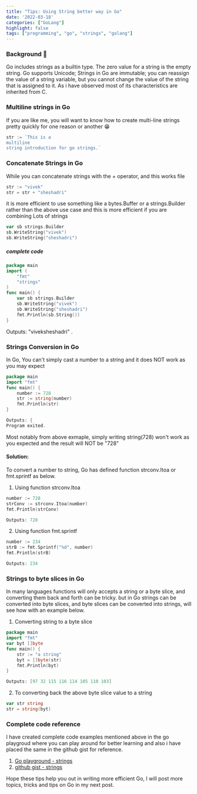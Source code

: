 ```yaml
---
title: "Tips: Using String better way in Go"
date: '2022-03-18'
categories: ["GoLang"]
highlight: false
tags: ["programming", "go", "strings", "golang"]
---
```


### Background 🧐
Go includes strings as a builtin type. The zero value for a string is the empty string.
Go supports Unicode; Strings in Go are immutable; you can reassign the value of a string variable, but you cannot change the value of the string that is assigned to it.
As i have observed most of its characteristics are inherited from C.

### Multiline strings in Go

If you are like me, you will want to know how to create multi-line strings pretty quickly for one reason or another 😁

```go
str := `This is a
multiline
string introduction for go strings.`
```

### Concatenate Strings in Go

While you can concatenate strings with the + operator, and this works file

```go
str := "vivek"
str = str + "sheshadri"
```

it is more efficient to use something like a bytes.Buffer or a strings.Builder rather than the above use case and this is more efficient if you are combining Lots of strings

```go
var sb strings.Builder
sb.WriteString("vivek")
sb.WriteString("sheshadri")
```
##### complete code
```go
package main
import (
	"fmt"
	"strings"
)
func main() {
	var sb strings.Builder
	sb.WriteString("vivek")
	sb.WriteString("sheshadri")
	fmt.Println(sb.String())
}
```
Outputs: "viveksheshadri" .

### Strings Conversion in Go

In Go, You can't simply cast a number to a string and it does NOT work as you may expect

```go
package main
import "fmt"
func main() {
	number := 728
	str := string(number)
	fmt.Println(str)
}
```
```go
Outputs: {
Program exited.
```
Most notably from above exmaple, simply writing string(728) won't work as you expected and the result will NOT be "728"

#### Solution:
To convert a number to string, Go has defined function strconv.Itoa or fmt.sprintf as below.
1. Using function strconv.Itoa
```go
number := 728
strConv := strconv.Itoa(number)
fmt.Println(strConv)
```
```go
Outputs: 728
```
2. Using function fmt.sprintf
```go
number := 234
strB := fmt.Sprintf("%d", number)
fmt.Println(strB)
```
```go
Outputs: 234
```
### Strings to byte slices in Go

In many languages functions will only accepts a string or a byte slice, and converting them back and forth can be tricky.
but in Go strings can be converted into byte slices, and byte slices can be converted into strings, will see how with an example below.

1. Converting string to a byte slice
```go
package main
import "fmt"
var byt []byte
func main() {
	str := "a string"
	byt = []byte(str)
	fmt.Println(byt)
}
```
```go
Outputs: [97 32 115 116 114 105 110 103]
```
2. To converting back the above byte slice value to a string

```go
var str string
str = string(byt)
```
### Complete code reference
I have created complete code examples mentioned above in the go playgroud where you can play around for better learning and also i have placed the same in the github gist for reference.

1. [Go playground - strings](https://go.dev/play/p/tXOM1chPIpP)
2. [github gist - strings](https://gist.github.com/TechnicalVegeta/12a125d827c829d0fd5a186770663bee)

Hope these tips help you out in writing more efficient Go, I will post more topics, tricks and tips on Go in my next post.